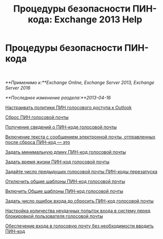 ﻿---
title: 'Процедуры безопасности ПИН-кода: Exchange 2013 Help'
TOCTitle: Процедуры безопасности ПИН-кода
ms:assetid: 58e4b02e-dc99-46b8-a65d-d441bbfee8a9
ms:mtpsurl: https://technet.microsoft.com/ru-ru/library/JJ863110(v=EXCHG.150)
ms:contentKeyID: 50556379
ms.date: 05/22/2018
mtps_version: v=EXCHG.150
ms.translationtype: MT
---

# Процедуры безопасности ПИН-кода

 

_**Применимо к:**Exchange Online, Exchange Server 2013, Exchange Server 2016_

_**Последнее изменение раздела:**2013-04-16_

[Настраивать политики ПИН голосового доступа к Outlook](set-outlook-voice-access-pin-policies-exchange-2013-help.md)

[Сброс ПИН голосовой почты](reset-a-voice-mail-pin-exchange-2013-help.md)

[Получение сведений о ПИН-коде голосовой почты](retrieve-voice-mail-pin-information-exchange-2013-help.md)

[Включение текста с сообщением электронной почты, отправленных после сброса ПИН-код — это](include-text-with-the-email-message-sent-when-a-pin-is-reset-exchange-2013-help.md)

[Задать минимальную длину ПИН-код голосовой почты](set-the-minimum-pin-length-for-voice-mail-exchange-2013-help.md)

[Задать время жизни ПИН-код голосовой почты](set-the-pin-lifetime-for-voice-mail-exchange-2013-help.md)

[Задайте число предыдущих голосовой почты ПИН-коды перезапуска](set-the-number-of-previous-voice-mail-pins-to-recycle-exchange-2013-help.md)

[Отключить общие шаблоны ПИН-код голосовой почты](disable-common-pin-patterns-for-voice-mail-exchange-2013-help.md)

[Включить Общие шаблоны ПИН-код голосовой почты](enable-common-pin-patterns-for-voice-mail-exchange-2013-help.md)

[Задать число ошибок входа до сбросить ПИН-код голосовой почты](set-the-number-of-sign-in-failures-before-a-voice-mail-pin-is-reset-exchange-2013-help.md)

[Настройка количества неудачных попыток входа в систему перед блокировкой пользователя голосовой почты](set-the-number-of-sign-in-failures-before-a-voice-mail-user-is-locked-out-exchange-2013-help.md)

[Обеспечение входа в голосовую почту без необходимости вводить ПИН-код](enable-pin-less-sign-ins-for-voice-mail-exchange-2013-help.md)

